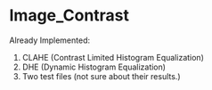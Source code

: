 # Image_Contrast

Already Implemented:
  1. CLAHE (Contrast Limited Histogram Equalization)
  2.  DHE (Dynamic Histogram Equalization)
  3. Two test files (not sure about their results.)
